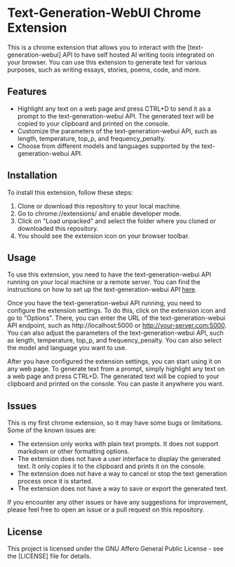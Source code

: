 # Text-Generation-WebUI Chrome Extension

This is a chrome extension that allows you to interact with the [text-generation-webui] API to have self hosted AI writing tools integrated on your browser. You can use this extension to generate text for various purposes, such as writing essays, stories, poems, code, and more.

## Features

- Highlight any text on a web page and press CTRL+D to send it as a prompt to the text-generation-webui API. The generated text will be copied to your clipboard and printed on the console.
- Customize the parameters of the text-generation-webui API, such as length, temperature, top_p, and frequency_penalty.
- Choose from different models and languages supported by the text-generation-webui API.

## Installation

To install this extension, follow these steps:

1. Clone or download this repository to your local machine.
2. Go to chrome://extensions/ and enable developer mode.
3. Click on "Load unpacked" and select the folder where you cloned or downloaded this repository.
4. You should see the extension icon on your browser toolbar.

## Usage

To use this extension, you need to have the text-generation-webui API running on your local machine or a remote server. You can find the instructions on how to set up the text-generation-webui API [here](https://github.com/oobabooga/text-generation-webui).

Once you have the text-generation-webui API running, you need to configure the extension settings. To do this, click on the extension icon and go to "Options". There, you can enter the URL of the text-generation-webui API endpoint, such as http://localhost:5000 or http://your-server.com:5000. You can also adjust the parameters of the text-generation-webui API, such as length, temperature, top_p, and frequency_penalty. You can also select the model and language you want to use.

After you have configured the extension settings, you can start using it on any web page. To generate text from a prompt, simply highlight any text on a web page and press CTRL+D. The generated text will be copied to your clipboard and printed on the console. You can paste it anywhere you want.

## Issues

This is my first chrome extension, so it may have some bugs or limitations. Some of the known issues are:

- The extension only works with plain text prompts. It does not support markdown or other formatting options.
- The extension does not have a user interface to display the generated text. It only copies it to the clipboard and prints it on the console.
- The extension does not have a way to cancel or stop the text generation process once it is started.
- The extension does not have a way to save or export the generated text.

If you encounter any other issues or have any suggestions for improvement, please feel free to open an issue or a pull request on this repository.

## License

This project is licensed under the GNU Affero General Public License - see the [LICENSE] file for details.
